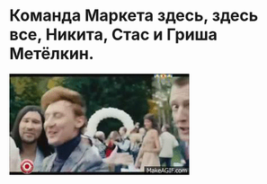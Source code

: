 # Команда Маркета здесь, здесь все, Никита, Стас и Гриша Метёлкин.

![Команда Маркета здесь, здесь все, Никита, Стас и Гриша Метёлкин.](../images/Ckw1Ly.gif)